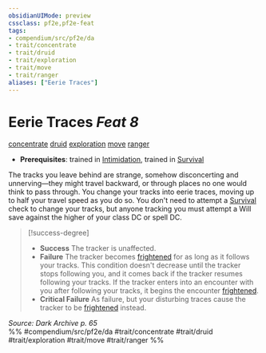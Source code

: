 ```yaml
---
obsidianUIMode: preview
cssclass: pf2e,pf2e-feat
tags:
- compendium/src/pf2e/da
- trait/concentrate
- trait/druid
- trait/exploration
- trait/move
- trait/ranger
aliases: ["Eerie Traces"]
---
```

# Eerie Traces  *Feat 8*  
[concentrate](/rules/traits/concentrate.md)  [druid](/rules/traits/druid.md)  [exploration](/rules/traits/exploration.md)  [move](/rules/traits/move.md)  [ranger](/rules/traits/ranger.md)  

- **Prerequisites**: trained in [Intimidation](/compendium/skills.md#Intimidation), trained in [Survival](/compendium/skills.md#Survival)

The tracks you leave behind are strange, somehow disconcerting and unnerving—they might travel backward, or through places no one would think to pass through. You change your tracks into eerie traces, moving up to half your travel speed as you do so. You don't need to attempt a [Survival](/compendium/skills.md#Survival) check to change your tracks, but anyone tracking you must attempt a Will save against the higher of your class DC or spell DC.

> [!success-degree] 
> - **Success** The tracker is unaffected.
> - **Failure** The tracker becomes [frightened](/rules/conditions.md#Frightened) for as long as it follows your tracks. This condition doesn't decrease until the tracker stops following you, and it comes back if the tracker resumes following your tracks. If the tracker enters into an encounter with you after following your tracks, it begins the encounter [frightened](/rules/conditions.md#Frightened).
> - **Critical Failure** As failure, but your disturbing traces cause the tracker to be [frightened](/rules/conditions.md#Frightened) instead.

*Source: Dark Archive p. 65*  
%% #compendium/src/pf2e/da #trait/concentrate #trait/druid #trait/exploration #trait/move #trait/ranger %%